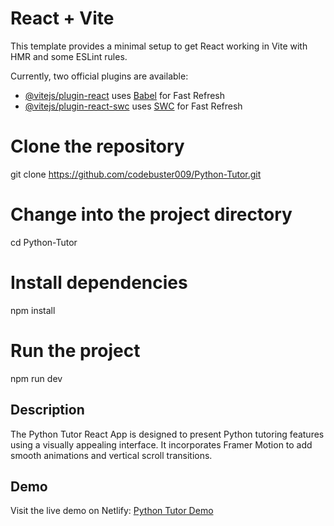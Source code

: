# React + Vite

This template provides a minimal setup to get React working in Vite with HMR and some ESLint rules.

Currently, two official plugins are available:

- [@vitejs/plugin-react](https://github.com/vitejs/vite-plugin-react/blob/main/packages/plugin-react/README.md) uses [Babel](https://babeljs.io/) for Fast Refresh
- [@vitejs/plugin-react-swc](https://github.com/vitejs/vite-plugin-react-swc) uses [SWC](https://swc.rs/) for Fast Refresh


# Clone the repository
git clone https://github.com/codebuster009/Python-Tutor.git

# Change into the project directory
cd Python-Tutor

# Install dependencies
npm install

# Run the project
npm run dev

## Description

The Python Tutor React App is designed to present Python tutoring features using a visually appealing interface. It incorporates Framer Motion to add smooth animations and vertical scroll transitions.

## Demo

Visit the live demo on Netlify: [Python Tutor Demo](https://heroic-fairy-16f571.netlify.app/)
